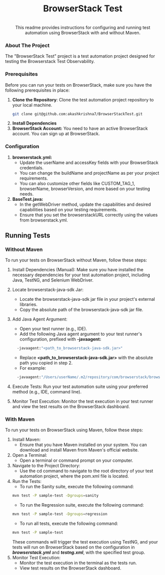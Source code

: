 
  <h1 align="center">BrowserStack Test</h1>

  <p align="center">
    <br />
    This readme provides instructions for configuring and running test automation using BrowserStack with and without Maven.

  </p>

### About The Project

The "BrowserStack Test" project is a test automation project designed for testing the Browserstack Test Observability.

### Prerequisites

Before you can run your tests on BrowserStack, make sure you have the following prerequisites in place:
1. **Clone the Repository**: Clone the test automation project repository to your local machine.
    ```sh
    git clone git@github.com:akashkrishna7/BrowserStackTest.git
    ```
2. **Install Dependencies**
3. **BrowserStack Account:** You need to have an active BrowserStack account. You can sign up at BrowserStack.

### Configuration


1. **browserstack.yml:**
    * Update the userName and accessKey fields with your BrowserStack credentials.
    * You can change the buildName and projectName as per your project requirements.
    * You can also customize other fields like CUSTOM_TAG_1, browserName, browserVersion, and more based on your testing needs.
2. **BaseTest.java:**
    * In the getWebDriver method, update the capabilities and desired capabilities based on your testing requirements.
    * Ensure that you set the browserstackURL correctly using the values from browserstack.yml.


## Running Tests
### Without Maven

To run your tests on BrowserStack without Maven, follow these steps:
1. Install Dependencies (Manual): Make sure you have installed the necessary dependencies for your test automation project, including Java, TestNG, and Selenium WebDriver.

2. Locate browserstack-java-sdk Jar:
    * Locate the browserstack-java-sdk jar file in your project's external libraries.
    * Copy the absolute path of the browserstack-java-sdk jar file.
3. Add Java Agent Argument:
    * Open your test runner (e.g., IDE).
    * Add the following Java agent argument to your test runner's configuration, prefixed with **-javaagent:**
    ```sh
      -javaagent:"<path_to_browserstack-java-sdk.jar>"
    ```
    * Replace **<path_to_browserstack-java-sdk.jar>** with the absolute path you copied in step 2.
    * For example:
    ```sh
      -javaagent:"/Users/userName/.m2/repository/com/browserstack/browserstack-java-sdk/1.11.0/browserstack-java-sdk-1.11.0.jar"
    ```
4. Execute Tests: Run your test automation suite using your preferred method (e.g., IDE, command line).

5. Monitor Test Execution: Monitor the test execution in your test runner and view the test results on the BrowserStack dashboard.


### With Maven

To run your tests on BrowserStack using Maven, follow these steps:
1. Install Maven:
    * Ensure that you have Maven installed on your system. You can download and install Maven from Maven's official website.
2. Open a Terminal:
    * Open a terminal or command prompt on your computer.
3. Navigate to the Project Directory:
    * Use the cd command to navigate to the root directory of your test automation project, where the pom.xml file is located.
4. Run the Tests:
    * To run the Sanity suite, execute the following command:
    ```sh
   mvn test -P sample-test -Dgroups=sanity
    ```
    * To run the Regression suite, execute the following command:
    ```sh
   mvn test -P sample-test -Dgroups=regression
    ```
    * To run all tests, execute the following command:
    ```sh
   mvn test -P sample-test 
    ```
   These commands will trigger the test execution using TestNG, and your tests will run on BrowserStack based on the configuration in **_browserstack.yml_** and **_testng.xml_**, with the specified test group.
5. Monitor Test Execution:
    * Monitor the test execution in the terminal as the tests run.
    * View test results on the BrowserStack dashboard.
